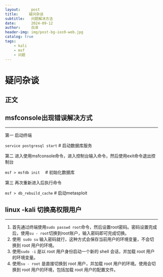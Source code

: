 ```yaml
---
layout:     post
title:     疑问杂谈
subtitle:   问题解决方法
date:       2024-09-12
author:     白泽
header-img: img/post-bg-ios9-web.jpg
catalog: true
tags:
    - kali
    - msf
    - 问题
---
```


# 疑问杂谈

## 正文

## msfconsole出现错误解决方式

<hr>

第一 启动终端

`service postgresql start`   # 启动数据库服务　　　　　　　　　　　

第二 进入使用msfconsole命令，进入控制台输入命令，然后使用exit命令退出控制台

`msf > msfdb init`    　# 初始化数据库

第三 再次重新进入后执行命令

`msf > db_rebuild_cache`  # 启动metasploit


## linux -kali 切换高权限用户

<hr>

1.  首先通过终端使用`sudo passwd root`命令，然后设置root密码。密码设置完成后，使用`su - root`切换到root账户，输入密码即可完成切换。
2.  使用``` sudo su``` 输入密码就行，这种方式会保存当前用户的环境变量，不会切换到 root 用户的环境。
3.  使用`sudo -i` 是以 root 用户身份启动一个新的 shell 会话，并加载 root 用户的环境变量。
4.  使用`su - root` 是直接切换到 root 用户，并加载 root 用户的环境。使用会切换到 root 用户的环境，包括加载 root 用户的配置文件。
